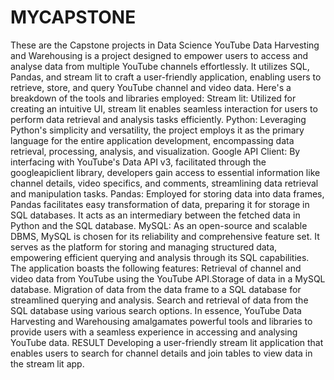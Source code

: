 # MYCAPSTONE
These are the Capstone projects in Data Science
YouTube Data Harvesting and Warehousing is a project designed to empower users to access and analyse data from multiple YouTube channels effortlessly. It utilizes SQL, Pandas, and stream lit to craft a user-friendly application, enabling users to retrieve, store, and query YouTube channel and video data.
Here's a breakdown of the tools and libraries employed:
Stream lit: Utilized for creating an intuitive UI, stream lit enables seamless interaction for users to perform data retrieval and analysis tasks efficiently.
Python: Leveraging Python's simplicity and versatility, the project employs it as the primary language for the entire application development, encompassing data retrieval, processing, analysis, and visualization.
Google API Client: By interfacing with YouTube's Data API v3, facilitated through the googleapiclient library, developers gain access to essential information like channel details, video specifics, and comments, streamlining data retrieval and manipulation tasks.
Pandas: Employed for storing data into data frames, Pandas facilitates easy transformation of data, preparing it for storage in SQL databases. It acts as an intermediary between the fetched data in Python and the SQL database.
MySQL: As an open-source and scalable DBMS, MySQL is chosen for its reliability and comprehensive feature set. It serves as the platform for storing and managing structured data, empowering efficient querying and analysis through its SQL capabilities.
The application boasts the following features: Retrieval of channel and video data from YouTube using the YouTube API.Storage of data in a MySQL database. Migration of data from the data frame to a SQL database for streamlined querying and analysis. Search and retrieval of data from the SQL database using various search options. In essence, YouTube Data Harvesting and Warehousing amalgamates powerful tools and libraries to provide users with a seamless experience in accessing and analysing YouTube data.
RESULT
Developing a user-friendly stream lit application that enables users to search for channel details and join tables to view data in the stream lit app.


